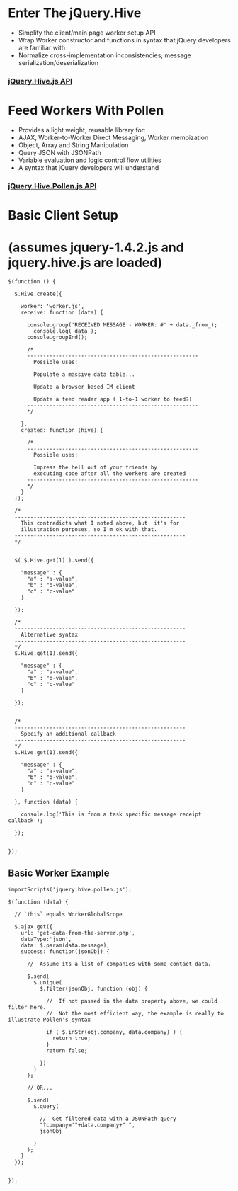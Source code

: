 # Enter The jQuery.Hive



* Simplify the client/main page worker setup API
* Wrap Worker constructor and functions in syntax that jQuery developers are familiar with
* Normalize cross-implementation inconsistencies; message serialization/deserialization

### [jQuery.Hive.js API](http://dev.pollenjs.com/hive/jquery.hive.php) 

# Feed Workers With Pollen

* Provides a light weight, reusable library for:
* AJAX, Worker-to-Worker Direct Messaging, Worker memoization
* Object, Array and String Manipulation
* Query JSON with JSONPath
* Variable evaluation and logic control flow utilities
* A syntax that jQuery developers will understand

### [jQuery.Hive.Pollen.js API](http://dev.pollenjs.com/hive/jquery.hive.pollen.php)


# Basic Client Setup
# (assumes jquery-1.4.2.js and jquery.hive.js are loaded)

    $(function () {

      $.Hive.create({

        worker: 'worker.js',
        receive: function (data) {

          console.group('RECEIVED MESSAGE - WORKER: #' + data._from_);
            console.log( data );  
          console.groupEnd();   

          /*
          ------------------------------------------------------
            Possible uses:

            Populate a massive data table...

            Update a browser based IM client

            Update a feed reader app ( 1-to-1 worker to feed?)
          ------------------------------------------------------        
          */

        },
        created: function (hive) {

          /*
          ------------------------------------------------------
            Possible uses:

            Impress the hell out of your friends by 
            executing code after all the workers are created
          ------------------------------------------------------  
          */        
        }
      });

      /*
      ------------------------------------------------------
        This contradicts what I noted above, but  it's for 
        illustration purposes, so I'm ok with that.
      ------------------------------------------------------  
      */        


      $( $.Hive.get(1) ).send({ 

        "message" : { 
          "a" : "a-value",
          "b" : "b-value",
          "c" : "c-value"
        }      

      });

      /*
      ------------------------------------------------------
        Alternative syntax
      ------------------------------------------------------      
      */
      $.Hive.get(1).send({ 

        "message" : { 
          "a" : "a-value",
          "b" : "b-value",
          "c" : "c-value"
        }      

      });  


      /*
      ------------------------------------------------------
        Specify an additional callback
      ------------------------------------------------------      
      */
      $.Hive.get(1).send({ 

        "message" : { 
          "a" : "a-value",
          "b" : "b-value",
          "c" : "c-value"
        }      

      }, function (data) {

        console.log('This is from a task specific message receipt callback');

      });  


    });


## Basic Worker Example 

    importScripts('jquery.hive.pollen.js');

    $(function (data) {

      // `this` equals WorkerGlobalScope

      $.ajax.get({  
        url: 'get-data-from-the-server.php',  
        dataType:'json', 
        data: $.param(data.message), 
        success: function(jsonObj) { 

          //  Assume its a list of companies with some contact data.

          $.send( 
            $.unique( 
              $.filter(jsonObj, function (obj) { 

                //  If not passed in the data property above, we could filter here.
                //  Not the most efficient way, the example is really to illustrate Pollen's syntax

                if ( $.inStr(obj.company, data.company) ) { 
                  return true; 
                } 
                return false;

              })
            )
          );

          // OR...

          $.send( 
            $.query(

              //  Get filtered data with a JSONPath query
              "?company='"+data.company+"'", 
              jsonObj

            )
          );
        } 
      });      


    });